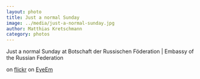 ```yaml
---
layout: photo
title: Just a normal Sunday
image: ../media/just-a-normal-sunday.jpg
author: Matthias Kretschmann
category: photos
---
```


Just a normal Sunday at Botschaft der Russischen Föderation | Embassy of the Russian Federation

on [flickr](http://www.flickr.com/photos/krema/12879519993/)
on [EyeEm](http://www.eyeem.com/p/31278595)